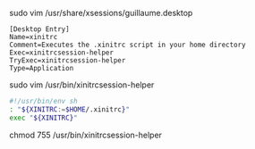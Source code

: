 sudo vim /usr/share/xsessions/guillaume.desktop
```
[Desktop Entry]
Name=xinitrc
Comment=Executes the .xinitrc script in your home directory
Exec=xinitrcsession-helper
TryExec=xinitrcsession-helper
Type=Application
```

sudo vim /usr/bin/xinitrcsession-helper
```sh
#!/usr/bin/env sh
: "${XINITRC:=$HOME/.xinitrc}"
exec "${XINITRC}"
```

chmod 755 /usr/bin/xinitrcsession-helper

